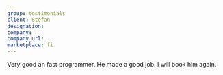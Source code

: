 ```yaml
---
group: testimonials
client: Stefan
designation:
company: 
company_url: 
marketplace: fi
---
```

Very good an fast programmer. He made a good job. I will book him again.